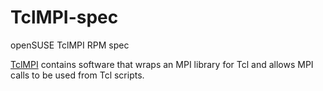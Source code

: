 # TclMPI-spec

openSUSE TclMPI RPM spec  

[TclMPI](https://sites.google.com/site/akohlmey/software/tclmpi)
contains software that wraps an MPI library for Tcl and allows MPI
calls to be used from Tcl scripts.

